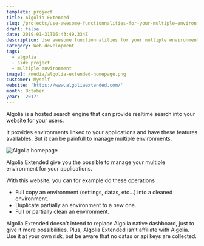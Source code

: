 ```yaml
---
template: project
title: Algolia Extended
slug: /projects/use-awesome-functionnalities-for-your-multiple-environment-algolia
draft: false
date: 2019-01-31T06:43:49.334Z
description: Use awesome functionnalities for your multiple environment algolia.
category: Web development
tags:
  - algolia
  - side project
  - multiple environment
image1: /media/algolia-extended-homepage.png
customer: Myself
website: 'https://www.algoliaextended.com/'
month: October
year: '2017'
---
```

Algolia is a hosted search engine that can provide realtime search into your website for your users.

It provides environments linked to your applications and have these features availables. But it can be painfull to manage multiple environments.

![Algolia homepage](/media/algolia-homepage.jpg)

Algolia Extended give you the possible to manage your multiple environment for your applications.

With this website, you can for example do these operations :

* Full copy an environment (settings, datas, etc...) into a cleaned environment.
* Duplicate partially an environment to a new one.
* Full or partially clean an environment.

Algolia Extended doesn't intend to replace Algolia native dashboard, just to give it more possibilities.
Plus, Algolia Extended isn't affiliate with Algolia. Use it at your own risk, but be aware that no datas or api keys are collected.

